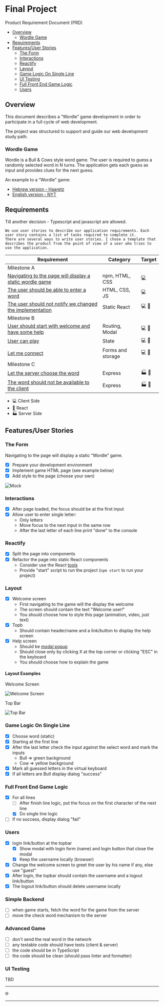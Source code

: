 # Final Project

Product Requirement Document (PRD)

* [Overview](#overview)
    + [Wordle Game](#wordle-game)
* [Requirements](#requirements)
* [Features/User Stories](#features-user-stories)
    + [The Form](#the-form)
    + [Interactions](#interactions)
    + [Reactify](#reactify)
    + [Layout](#layout)
    + [Game Logic On Single Line](#game-logic-on-single-line)
    + [UI Testing](#ui-testing)
    + [Full Front End Game Logic](#full-front-end-game-logic)
    + [Users](#users)

## Overview

This document describes a “Wordle” game development in order to participate in a full cycle of web development.

The project was structured to support and guide our web development study path.

### Wordle Game

Wordle is a Bull & Cows style word game. The user is required to guess a randomly selected word in N turns. The
application gets each guess as input and provides clues for the next guess.

An example to a “Wordle” game:

* [Hebrew version - Haaretz](https://www.haaretz.co.il/riddles/ty-page/haaretz-wordle)
* [English version - NYT](https://www.nytimes.com/games/wordle/index.html)

## Requirements

Till another decision - Typescript and javascript are allowed.

    We use user stories to describe our application requirements. Each user story contains a list of tasks required to complete it.
    There are several ways to write user stories. I chose a template that describes the product from the point of view of a user who tries to use the application.

| Requirement                                                           | Category          | Target            |
|-----------------------------------------------------------------------|-------------------|-------------------|
| Milestone A                                                           |                   |                   | 
| [Navigating to the page will display a static wordle game](#the-form) | npm, HTML, CSS    | :computer:        | 
| [The user should be able to enter a word](#interactions)              | HTML, CSS, JS     | :computer:        | 
| [The user should not notify we changed the implementation](#reactify) | Static React      | :computer: :herb: |                                                          
| Milestone B                                                           |                   |                   | 
| [User should start with welcome and have some help](#layout)          | Routing, Modal    | :computer: :herb: | 
| [User can play](#full-front-end-game-logic)                           | State             | :computer: :herb: | 
| [Let me connect](#users)                                              | Forms and storage | :computer: :herb: | 
| Milestone C                                                           |                   |                   |
| [Let the server choose the word](#simple-backend)                     | Express           | :factory: :herb:  |
| [The word should not be available to the client](#advanced-game)      | Express           | :factory: :herb:  |

* :computer: Client Side
* :herb: React
* :factory: Server Side

## Features/User Stories

### The Form

Navigating to the page will display a static “Wordle” game.

* [x] Prepare your development environment
* [x] Implement game HTML page (see example below)
* [x] Add style to the page (choose your own)

![Mock ](assets/wordle-mock.png)

### Interactions

* [x] After page loaded, the focus should be at the first input
* [x] Allow user to enter single letter:
    - Only letters
    - Move focus to the next input in the same row
    - After the last letter of each line print "done" to the console

### Reactify

* [x] Split the page into components
* [x] Refactor the page into static React components
    - Consider use the React [tools](https://beta.reactjs.org/learn/start-a-new-react-project)
    - Provide "start" script to run the project (`npm start` to run your project)

### Layout

* [x] Welcome screen
    * First navigating to the game will the display the welcome
    * The screen should contain the text "Welcome user!"
    * You should choose how to style this page (animation, video, just text)
* [x] Topb
    * Should contain header/name and a link/button to display the help screen
* [x] Help screen
    * Should be [modal popup](https://en.wikipedia.org/wiki/Modal_window)
    * Should close only by clicking X at the top corner or clicking "ESC" in the keyboard
    * You should choose how to explain the game

#### Layout Examples

Welcome Screen

![Welcome Screen](./assets/wordle-mock-welcome.png)

Top Bar

![Top Bar](./assets/wordle-mock-topbar.png)

### Game Logic On Single Line

* [x] Choose word (static)
* [x] Starting at the first line
* [x] After the last letter check the input against the select word and mark the inputs
    * Bull => green background
    * Cow => yellow background
* [x] Mark all guessed letters in the virtual keyboard
* [x] If all letters are Bull display dialog "success"

### Full Front End Game Logic

* [x] For all lines
    * [ ] After finish line logic, put the focus on the first character of the next line
    * [x] Do single line logic
* [ ] If no success, display dialog "fail"

### Users

* [x] login link/button at the topbar
    * [x] Show modal with login form (name) and login button that close the modal
    * [x] Keep the username locally (browser)
* [x] Change the welcome screen to greet the user by his name if any, else use "guest"
* [x] After login, the topbar should contain the username and a logout link/button
* [x] The logout link/button should delete username locally

### Simple Backend

* [ ] when game starts, fetch the word for the game from the server
* [ ] move the check word mechanism to the server

### Advanced Game

* [ ] don't send the real word in the network
* [ ] any testable code should have tests (client & server)
* [ ] the code should be in TypeScript
* [ ] the code should be clean (should pass linter and formatter)

### UI Testing

TBD

---

:globe_with_meridians:


---

<!--
### Playground with assets for this document

<img src="docs/wordle-logo.svg" width="800" height="400" alt="Logo">

<img src="https://github.com/grunitech/final-project/blob/main/docs/wordle-mock-welcome.png" width="30">

<img src="https://github.com/grunitech/final-project/blob/main/docs/wordle-mock-welcome.png" style="width: 100px">
-->